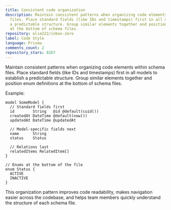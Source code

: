 ```yaml
---
title: Consistent code organization
description: Maintain consistent patterns when organizing code elements within schema
  files. Place standard fields (like IDs and timestamps) first in all models to establish
  a predictable structure. Group similar elements together and position enum definitions
  at the bottom of schema files.
repository: elie222/inbox-zero
label: Code Style
language: Prisma
comments_count: 2
repository_stars: 8267
---
```


Maintain consistent patterns when organizing code elements within schema files. Place standard fields (like IDs and timestamps) first in all models to establish a predictable structure. Group similar elements together and position enum definitions at the bottom of schema files.

Example:
```prisma
model SomeModel {
  // Standard fields first
  id        String   @id @default(cuid())
  createdAt DateTime @default(now())
  updatedAt DateTime @updatedAt
  
  // Model-specific fields next
  name      String
  status    Status
  
  // Relations last
  relatedItems RelatedItem[]
}

// Enums at the bottom of the file
enum Status {
  ACTIVE
  INACTIVE
}
```

This organization pattern improves code readability, makes navigation easier across the codebase, and helps team members quickly understand the structure of each schema file.